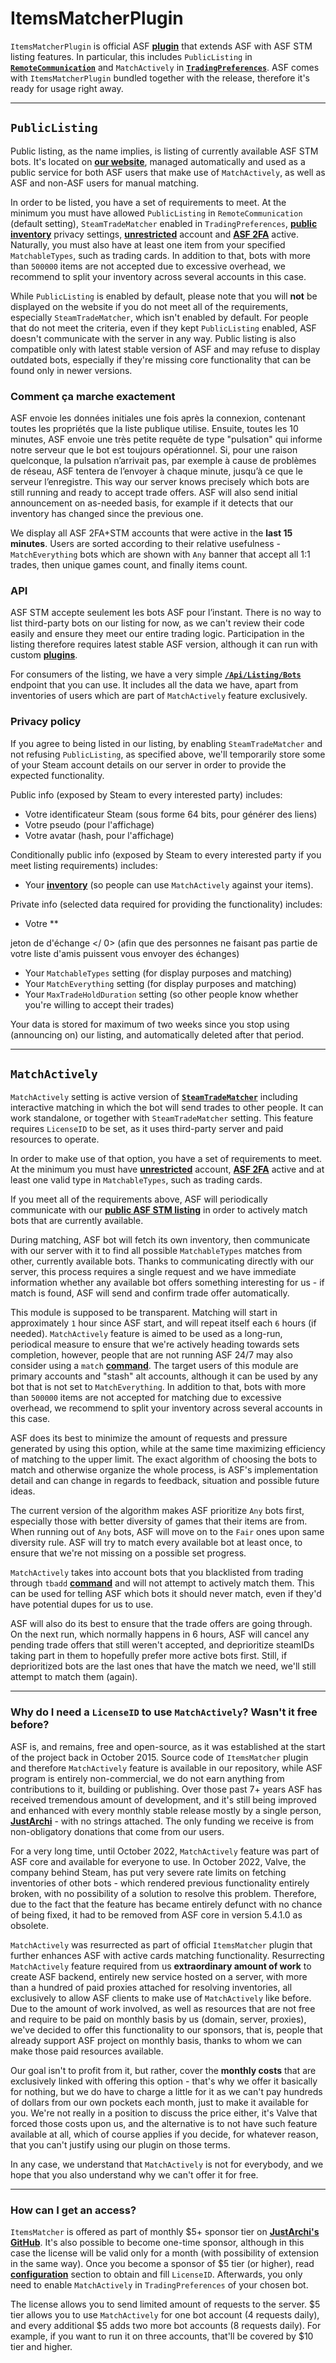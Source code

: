 # ItemsMatcherPlugin

`ItemsMatcherPlugin` is official ASF **[plugin](https://github.com/JustArchiNET/ArchiSteamFarm/wiki/Plugins)** that extends ASF with ASF STM listing features. In particular, this includes `PublicListing` in **[`RemoteCommunication`](https://github.com/JustArchiNET/ArchiSteamFarm/wiki/Configuration#remotecommunication)** and `MatchActively` in **[`TradingPreferences`](https://github.com/JustArchiNET/ArchiSteamFarm/wiki/Configuration#tradingpreferences)**. ASF comes with `ItemsMatcherPlugin` bundled together with the release, therefore it's ready for usage right away.

---

## `PublicListing`

Public listing, as the name implies, is listing of currently available ASF STM bots. It's located on **[our website](https://asf.justarchi.net/STM)**, managed automatically and used as a public service for both ASF users that make use of `MatchActively`, as well as ASF and non-ASF users for manual matching.

In order to be listed, you have a set of requirements to meet. At the minimum you must have allowed `PublicListing` in `RemoteCommunication` (default setting), `SteamTradeMatcher` enabled in `TradingPreferences`, **[public inventory](https://steamcommunity.com/my/edit/settings)** privacy settings, **[unrestricted](https://support.steampowered.com/kb_article.php?ref=3330-IAGK-7663)** account and **[ASF 2FA](https://github.com/JustArchiNET/ArchiSteamFarm/wiki/Two-factor-authentication#asf-2fa)** active. Naturally, you must also have at least one item from your specified `MatchableTypes`, such as trading cards. In addition to that, bots with more than `500000` items are not accepted due to excessive overhead, we recommend to split your inventory across several accounts in this case.

While `PublicListing` is enabled by default, please note that you will **not** be displayed on the website if you do not meet all of the requirements, especially `SteamTradeMatcher`, which isn't enabled by default. For people that do not meet the criteria, even if they kept `PublicListing` enabled, ASF doesn't communicate with the server in any way. Public listing is also compatible only with latest stable version of ASF and may refuse to display outdated bots, especially if they're missing core functionality that can be found only in newer versions.

### Comment ça marche exactement

ASF envoie les données initiales une fois après la connexion, contenant toutes les propriétés que la liste publique utilise. Ensuite, toutes les 10 minutes, ASF envoie une très petite requête de type "pulsation" qui informe notre serveur que le bot est toujours opérationnel. Si, pour une raison quelconque, la pulsation n’arrivait pas, par exemple à cause de problèmes de réseau, ASF tentera de l’envoyer à chaque minute, jusqu’à ce que le serveur l’enregistre. This way our server knows precisely which bots are still running and ready to accept trade offers. ASF will also send initial announcement on as-needed basis, for example if it detects that our inventory has changed since the previous one.

We display all ASF 2FA+STM accounts that were active in the **last 15 minutes**. Users are sorted according to their relative usefulness - `MatchEverything` bots which are shown with `Any` banner that accept all 1:1 trades, then unique games count, and finally items count.

### API

ASF STM accepte seulement les bots ASF pour l’instant. There is no way to list third-party bots on our listing for now, as we can't review their code easily and ensure they meet our entire trading logic. Participation in the listing therefore requires latest stable ASF version, although it can run with custom **[plugins](https://github.com/JustArchiNET/ArchiSteamFarm/wiki/Plugins)**.

For consumers of the listing, we have a very simple **[`/Api/Listing/Bots`](https://asf.justarchi.net/Api/Listing/Bots)** endpoint that you can use. It includes all the data we have, apart from inventories of users which are part of `MatchActively` feature exclusively.

### Privacy policy

If you agree to being listed in our listing, by enabling `SteamTradeMatcher` and not refusing `PublicListing`, as specified above, we'll temporarily store some of your Steam account details on our server in order to provide the expected functionality.

Public info (exposed by Steam to every interested party) includes:
- Votre identificateur Steam (sous forme 64 bits, pour générer des liens)
- Votre pseudo (pour l'affichage)
- Votre avatar (hash, pour l'affichage)

Conditionally public info (exposed by Steam to every interested party if you meet listing requirements) includes:
- Your **[inventory](https://steamcommunity.com/my/inventory/#753_6)** (so people can use `MatchActively` against your items).

Private info (selected data required for providing the functionality) includes:
- Votre **

 jeton de d'échange </ 0> (afin que des personnes ne faisant pas partie de votre liste d'amis puissent vous envoyer des échanges)</li> 
  
  - Your `MatchableTypes` setting (for display purposes and matching)
- Your `MatchEverything` setting (for display purposes and matching)
- Your `MaxTradeHoldDuration` setting (so other people know whether you're willing to accept their trades)</ul> 

Your data is stored for maximum of two weeks since you stop using (announcing on) our listing, and automatically deleted after that period.



---



## `MatchActively`

`MatchActively` setting is active version of **[`SteamTradeMatcher`](https://github.com/JustArchiNET/ArchiSteamFarm/wiki/Trading#steamtradematcher)** including interactive matching in which the bot will send trades to other people. It can work standalone, or together with `SteamTradeMatcher` setting. This feature requires `LicenseID` to be set, as it uses third-party server and paid resources to operate.

In order to make use of that option, you have a set of requirements to meet. At the minimum you must have **[unrestricted](https://support.steampowered.com/kb_article.php?ref=3330-IAGK-7663)** account, **[ASF 2FA](https://github.com/JustArchiNET/ArchiSteamFarm/wiki/Two-factor-authentication#asf-2fa)** active and at least one valid type in `MatchableTypes`, such as trading cards.

If you meet all of the requirements above, ASF will periodically communicate with our **[public ASF STM listing](#publiclisting)** in order to actively match bots that are currently available.

During matching, ASF bot will fetch its own inventory, then communicate with our server with it to find all possible `MatchableTypes` matches from other, currently available bots. Thanks to communicating directly with our server, this process requires a single request and we have immediate information whether any available bot offers something interesting for us - if match is found, ASF will send and confirm trade offer automatically.

This module is supposed to be transparent. Matching will start in approximately `1` hour since ASF start, and will repeat itself each `6` hours (if needed). `MatchActively` feature is aimed to be used as a long-run, periodical measure to ensure that we're actively heading towards sets completion, however, people that are not running ASF 24/7 may also consider using a `match` **[command](https://github.com/JustArchiNET/ArchiSteamFarm/wiki/Commands)**. The target users of this module are primary accounts and "stash" alt accounts, although it can be used by any bot that is not set to `MatchEverything`. In addition to that, bots with more than `500000` items are not accepted for matching due to excessive overhead, we recommend to split your inventory across several accounts in this case.

ASF does its best to minimize the amount of requests and pressure generated by using this option, while at the same time maximizing efficiency of matching to the upper limit. The exact algorithm of choosing the bots to match and otherwise organize the whole process, is ASF's implementation detail and can change in regards to feedback, situation and possible future ideas.

The current version of the algorithm makes ASF prioritize `Any` bots first, especially those with better diversity of games that their items are from. When running out of `Any` bots, ASF will move on to the `Fair` ones upon same diversity rule. ASF will try to match every available bot at least once, to ensure that we're not missing on a possible set progress.

`MatchActively` takes into account bots that you blacklisted from trading through `tbadd` **[command](https://github.com/JustArchiNET/ArchiSteamFarm/wiki/Commands)** and will not attempt to actively match them. This can be used for telling ASF which bots it should never match, even if they'd have potential dupes for us to use.

ASF will also do its best to ensure that the trade offers are going through. On the next run, which normally happens in 6 hours, ASF will cancel any pending trade offers that still weren't accepted, and deprioritize steamIDs taking part in them to hopefully prefer more active bots first. Still, if deprioritized bots are the last ones that have the match we need, we'll still attempt to match them (again).



---



### Why do I need a `LicenseID` to use `MatchActively`? Wasn't it free before?

ASF is, and remains, free and open-source, as it was established at the start of the project back in October 2015. Source code of `ItemsMatcher` plugin and therefore `MatchActively` feature is available in our repository, while ASF program is entirely non-commercial, we do not earn anything from contributions to it, building or publishing. Over those past 7+ years ASF has received tremendous amount of development, and it's still being improved and enhanced with every monthly stable release mostly by a single person, **[JustArchi](https://github.com/JustArchi)** - with no strings attached. The only funding we receive is from non-obligatory donations that come from our users.

For a very long time, until October 2022, `MatchActively` feature was part of ASF core and available for everyone to use. In October 2022, Valve, the company behind Steam, has put very severe rate limits on fetching inventories of other bots - which rendered previous functionality entirely broken, with no possibility of a solution to resolve this problem. Therefore, due to the fact that the feature has became entirely defunct with no chance of being fixed, it had to be removed from ASF core in version 5.4.1.0 as obsolete.

`MatchActively` was resurrected as part of official `ItemsMatcher` plugin that further enhances ASF with active cards matching functionality. Resurrecting `MatchActively` feature required from us **extraordinary amount of work** to create ASF backend, entirely new service hosted on a server, with more than a hundred of paid proxies attached for resolving inventories, all exclusively to allow ASF clients to make use of `MatchActively` like before. Due to the amount of work involved, as well as resources that are not free and require to be paid on monthly basis by us (domain, server, proxies), we've decided to offer this functionality to our sponsors, that is, people that already support ASF project on monthly basis, thanks to whom we can make those paid resources available.

Our goal isn't to profit from it, but rather, cover the **monthly costs** that are exclusively linked with offering this option - that's why we offer it basically for nothing, but we do have to charge a little for it as we can't pay hundreds of dollars from our own pockets each month, just to make it available for you. We're not really in a position to discuss the price either, it's Valve that forced those costs upon us, and the alternative is to not have such feature available at all, which of course applies if you decide, for whatever reason, that you can't justify using our plugin on those terms.

In any case, we understand that `MatchActively` is not for everybody, and we hope that you also understand why we can't offer it for free.



---



### How can I get an access?

`ItemsMatcher` is offered as part of monthly $5+ sponsor tier on **[JustArchi's GitHub](https://github.com/sponsors/JustArchi)**. It's also possible to become one-time sponsor, although in this case the license will be valid only for a month (with possibility of extension in the same way). Once you become a sponsor of $5 tier (or higher), read **[configuration](https://github.com/JustArchiNET/ArchiSteamFarm/wiki/Configuration#licenseid)** section to obtain and fill `LicenseID`. Afterwards, you only need to enable `MatchActively` in `TradingPreferences` of your chosen bot.

The license allows you to send limited amount of requests to the server. $5 tier allows you to use `MatchActively` for one bot account (4 requests daily), and every additional $5 adds two more bot accounts (8 requests daily). For example, if you want to run it on three accounts, that'll be covered by $10 tier and higher.